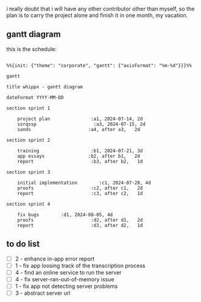 
i really doubt that i will have any other contributor other than myself, so the plan is to carry the project alone and finish it in one month, my vacation.

## gantt diagram

this is the schedule:

```mermaid

%%{init: {"theme": "corporate", "gantt": {"axisFormat": "%m-%d"}}}%%

gantt

title whippx - gantt diagram

dateFormat YYYY-MM-DD

section sprint 1

	project plan               :a1, 2024-07-14, 2d
	ssrqssp                     :a3, 2024-07-15, 2d
	sands                     :a4, after a3,   2d

section sprint 2

	training                   :b1, 2024-07-21, 3d
	app essays                :b2, after b1,   2d
	report                     :b3, after b2,   1d

section sprint 3

	initial implementation        :c1, 2024-07-28, 4d
	proofs                     :c2, after c1,   2d
	report                     :c3, after c2,   1d

section sprint 4

	fix bugs        :d1, 2024-08-05, 4d
	proofs                     :d2, after d1,   2d
	report                     :d3, after d2,   1d

```


## to do list

- [ ] 2 - enhance in-app error report
- [ ] 1 - fix app loosing track of the transcription process
- [ ] 4 - find an online service to run the server
- [ ] 4 - fix server-ran-out-of-memory issue
- [ ] 1 - fix app not detecting server problems
- [ ] 3 - abstract server url
